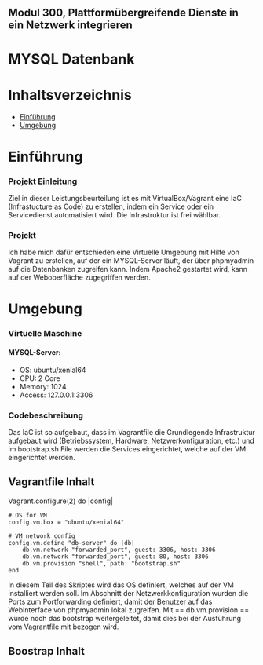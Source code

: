 ## Modul 300, Plattformübergreifende Dienste in ein Netzwerk integrieren
# MYSQL Datenbank 

# Inhaltsverzeichnis

- [Einführung](#Einführung)
- [Umgebung](#Umgebung)


# Einführung
### Projekt Einleitung
Ziel in dieser Leistungsbeurteilung ist es mit VirtualBox/Vagrant eine IaC (Infrastucture as Code) zu erstellen, indem ein Service oder ein Servicedienst automatisiert wird. Die Infrastruktur ist frei wählbar.

### Projekt
Ich habe mich dafür entschieden eine Virtuelle Umgebung mit Hilfe von Vagrant zu erstellen, auf der ein MYSQL-Server läuft, der über phpmyadmin auf die Datenbanken zugreifen kann. Indem Apache2 gestartet wird, kann auf der Weboberfläche zugegriffen werden. 

# Umgebung
### Virtuelle Maschine

#### MYSQL-Server:
- OS: ubuntu/xenial64
- CPU: 2 Core
- Memory: 1024
- Access: 127.0.0.1:3306

### Codebeschreibung
Das IaC ist so aufgebaut, dass im Vagrantfile die Grundlegende Infrastruktur aufgebaut wird (Betriebssystem, Hardware, Netzwerkonfiguration, etc.) und im bootstrap.sh File werden die Services eingerichtet, welche auf der VM eingerichtet werden. 

## Vagrantfile Inhalt

>
 Vagrant.configure(2) do |config|

    # OS for VM
    config.vm.box = "ubuntu/xenial64"

    # VM network config
    config.vm.define "db-server" do |db|
        db.vm.network "forwarded_port", guest: 3306, host: 3306
        db.vm.network "forwarded_port", guest: 80, host: 3306
        db.vm.provision "shell", path: "bootstrap.sh"
    end

In diesem Teil des Skriptes wird das OS definiert, welches auf der VM installiert werden soll.
Im Abschnitt der Netzwerkkonfiguration wurden die Ports zum Portforwarding definiert, damit der Benutzer auf das Webinterface von phpmyadmin lokal zugreifen. Mit == db.vm.provision == wurde noch das bootstrap weitergeleitet, damit dies bei der Ausführung vom Vagrantfile mit bezogen wird.

## Boostrap Inhalt




